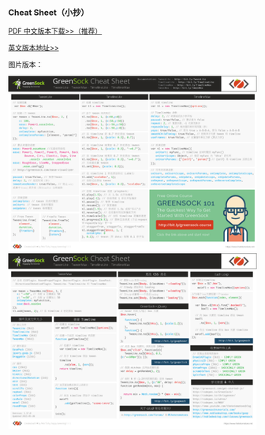 ### Cheat Sheet（小抄）

[PDF 中文版本下载&gt;&gt;（推荐）](https://img.aotu.io/gsap/GreenSock-Cheatsheet-4-CN.pdf)

[英文版本地址&gt;&gt;](https://ihatetomatoes.net/greensock-cheat-sheet/#more-6001)

图片版本：

![](/assets/GreenSock-Cheatsheet-4_页面_1.jpg)
![](/assets/GreenSock-Cheatsheet-4_页面_2.jpg)

